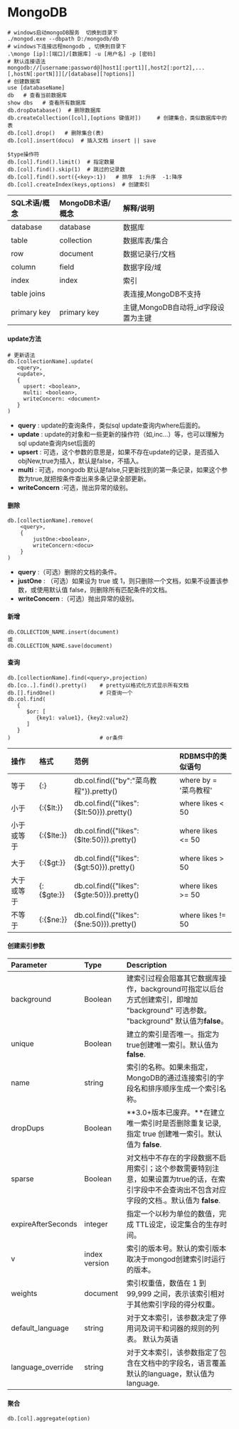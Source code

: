 # MongoDB

```shell
# windows启动mongoDB服务  切换到目录下
./mongod.exe --dbpath D:/mongodb/db
# windows下连接远程mongodb , 切换到目录下
.\mongo [ip]:[端口]/[数据库] -u [用户名] -p [密码]
# 默认连接语法
mongodb://[username:password@]host1[:port1][,host2[:port2],...[,hostN[:portN]]][/[database][?options]]
# 创建数据库
use [databaseName]
db   # 查看当前数据库
show dbs   # 查看所有数据库
db.dropDatabase()  # 删除数据库
db.createCollection([col],[options 键值对])     # 创建集合，类似数据库中的表
db.[col].drop()   # 删除集合(表)
db.[col].insert(docu)  # 插入文档 insert || save

$type操作符
db.[col].find().limit()  # 指定数量
db.[col].find().skip(1)  # 跳过的记录数
db.[col].find().sort({<key>:1})   # 排序  1:升序  -1:降序
db.[col].createIndex(keys,options)  # 创建索引
```
| SQL术语/概念 | MongoDB术语/概念 | 解释/说明                           |
| :----------- | :--------------- | :---------------------------------- |
| database     | database         | 数据库                              |
| table        | collection       | 数据库表/集合                       |
| row          | document         | 数据记录行/文档                     |
| column       | field            | 数据字段/域                         |
| index        | index            | 索引                                |
| table joins  |                  | 表连接,MongoDB不支持                |
| primary key  | primary key      | 主键,MongoDB自动将_id字段设置为主键 |


#### update方法
```shell
# 更新语法
db.[collectionName].update(
   <query>,
   <update>,
   {
     upsert: <boolean>,
     multi: <boolean>,
     writeConcern: <document>
   }
)
```

- **query** : update的查询条件，类似sql update查询内where后面的。
- **update** : update的对象和一些更新的操作符（如$,$inc...）等，也可以理解为sql update查询内set后面的
- **upsert** : 可选，这个参数的意思是，如果不存在update的记录，是否插入objNew,true为插入，默认是false，不插入。
- **multi** : 可选，mongodb 默认是false,只更新找到的第一条记录，如果这个参数为true,就把按条件查出来多条记录全部更新。
- **writeConcern** :可选，抛出异常的级别。

#### 删除

```
db.[collectionName].remove(
	<query>,
	{
		justOne:<boolean>,
		writeConcern:<docu>
	}
)
```

- **query** :（可选）删除的文档的条件。
- **justOne** : （可选）如果设为 true 或 1，则只删除一个文档，如果不设置该参数，或使用默认值 false，则删除所有匹配条件的文档。
- **writeConcern** :（可选）抛出异常的级别。
#### 新增
```
db.COLLECTION_NAME.insert(document)
或
db.COLLECTION_NAME.save(document)
```
#### 查询

```shell
db.[collectionName].find(<query>,projection)
db.[co..].find().pretty()    # pretty以格式化方式显示所有文档
db.[].findOne()              # 只查询一个
db.col.find(
   {
      $or: [
         {key1: value1}, {key2:value2}
      ]
   }
)                            # or条件
```

| 操作       | 格式       | 范例                                      | RDBMS中的类似语句     |
| :--------- | :--------- | :---------------------------------------- | :-------------------- |
| 等于       | {:}        | db.col.find({"by":"菜鸟教程"}).pretty()   | where by = '菜鸟教程' |
| 小于       | {:{$lt:}}  | db.col.find({"likes":{$lt:50}}).pretty()  | where likes < 50      |
| 小于或等于 | {:{$lte:}} | db.col.find({"likes":{$lte:50}}).pretty() | where likes <= 50     |
| 大于       | {:{$gt:}}  | db.col.find({"likes":{$gt:50}}).pretty()  | where likes > 50      |
| 大于或等于 | {:{$gte:}} | db.col.find({"likes":{$gte:50}}).pretty() | where likes >= 50     |
| 不等于     | {:{$ne:}}  | db.col.find({"likes":{$ne:50}}).pretty()  | where likes != 50     |

#### 创建索引参数

| Parameter          | Type          | Description                                                  |
| :----------------- | :------------ | :----------------------------------------------------------- |
| background         | Boolean       | 建索引过程会阻塞其它数据库操作，background可指定以后台方式创建索引，即增加 "background" 可选参数。 "background" 默认值为**false**。 |
| unique             | Boolean       | 建立的索引是否唯一。指定为true创建唯一索引。默认值为**false**. |
| name               | string        | 索引的名称。如果未指定，MongoDB的通过连接索引的字段名和排序顺序生成一个索引名称。 |
| dropDups           | Boolean       | **3.0+版本已废弃。**在建立唯一索引时是否删除重复记录,指定 true 创建唯一索引。默认值为 **false**. |
| sparse             | Boolean       | 对文档中不存在的字段数据不启用索引；这个参数需要特别注意，如果设置为true的话，在索引字段中不会查询出不包含对应字段的文档.。默认值为 **false**. |
| expireAfterSeconds | integer       | 指定一个以秒为单位的数值，完成 TTL设定，设定集合的生存时间。 |
| v                  | index version | 索引的版本号。默认的索引版本取决于mongod创建索引时运行的版本。 |
| weights            | document      | 索引权重值，数值在 1 到 99,999 之间，表示该索引相对于其他索引字段的得分权重。 |
| default_language   | string        | 对于文本索引，该参数决定了停用词及词干和词器的规则的列表。 默认为英语 |
| language_override  | string        | 对于文本索引，该参数指定了包含在文档中的字段名，语言覆盖默认的language，默认值为 language. |

#### 聚合

```shell
db.[col].aggregate(option)
```

